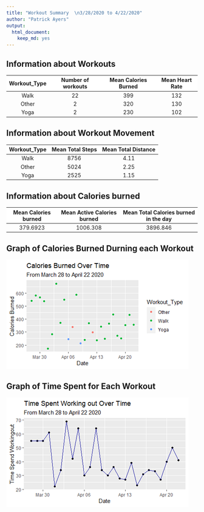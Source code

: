 ```yaml
---
title: "Workout Summary  \n3/28/2020 to 4/22/2020"
author: "Patrick Ayers"
output:
  html_document:
    keep_md: yes
---
```




## Information about Workouts
<table class="table" style="margin-left: auto; margin-right: auto;">
 <thead>
  <tr>
   <th style="text-align:center;position: sticky; top:0; background-color: #FFFFFF;"> Workout_Type </th>
   <th style="text-align:center;position: sticky; top:0; background-color: #FFFFFF;"> Number of workouts </th>
   <th style="text-align:center;position: sticky; top:0; background-color: #FFFFFF;"> Mean Calories Burned </th>
   <th style="text-align:center;position: sticky; top:0; background-color: #FFFFFF;"> Mean Heart Rate </th>
  </tr>
 </thead>
<tbody>
  <tr>
   <td style="text-align:center;"> Walk </td>
   <td style="text-align:center;"> 22 </td>
   <td style="text-align:center;"> 399 </td>
   <td style="text-align:center;"> 132 </td>
  </tr>
  <tr>
   <td style="text-align:center;"> Other </td>
   <td style="text-align:center;"> 2 </td>
   <td style="text-align:center;"> 320 </td>
   <td style="text-align:center;"> 130 </td>
  </tr>
  <tr>
   <td style="text-align:center;"> Yoga </td>
   <td style="text-align:center;"> 2 </td>
   <td style="text-align:center;"> 230 </td>
   <td style="text-align:center;"> 102 </td>
  </tr>
</tbody>
</table>

## Information about Workout Movement
<table class="table" style="margin-left: auto; margin-right: auto;">
 <thead>
  <tr>
   <th style="text-align:center;position: sticky; top:0; background-color: #FFFFFF;"> Workout_Type </th>
   <th style="text-align:center;position: sticky; top:0; background-color: #FFFFFF;"> Mean Total Steps </th>
   <th style="text-align:center;position: sticky; top:0; background-color: #FFFFFF;"> Mean Total Distance </th>
  </tr>
 </thead>
<tbody>
  <tr>
   <td style="text-align:center;"> Walk </td>
   <td style="text-align:center;"> 8756 </td>
   <td style="text-align:center;"> 4.11 </td>
  </tr>
  <tr>
   <td style="text-align:center;"> Other </td>
   <td style="text-align:center;"> 5024 </td>
   <td style="text-align:center;"> 2.25 </td>
  </tr>
  <tr>
   <td style="text-align:center;"> Yoga </td>
   <td style="text-align:center;"> 2525 </td>
   <td style="text-align:center;"> 1.15 </td>
  </tr>
</tbody>
</table>

## Information about Calories burned
<table class="table" style="margin-left: auto; margin-right: auto;">
 <thead>
  <tr>
   <th style="text-align:center;position: sticky; top:0; background-color: #FFFFFF;"> Mean Calories burned </th>
   <th style="text-align:center;position: sticky; top:0; background-color: #FFFFFF;"> Mean Active Calories burned </th>
   <th style="text-align:center;position: sticky; top:0; background-color: #FFFFFF;"> Mean Total Calories burned in the day </th>
  </tr>
 </thead>
<tbody>
  <tr>
   <td style="text-align:center;"> 379.6923 </td>
   <td style="text-align:center;"> 1006.308 </td>
   <td style="text-align:center;"> 3896.846 </td>
  </tr>
</tbody>
</table>

## Graph of Calories Burned Durning each Workout
![image](https://github.com/patrickA25/workout_data/blob/master/unnamed-chunk-4-1.png)

## Graph of Time Spent for Each Workout
![image](https://github.com/patrickA25/workout_data/blob/master/fig3-1.png)
